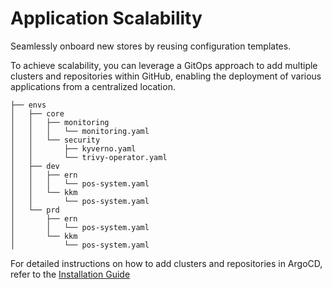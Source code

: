 # Application Scalability
Seamlessly onboard new stores by reusing configuration templates.

To achieve scalability, you can leverage a GitOps approach to add multiple clusters and repositories within GitHub, enabling the deployment of various applications from a centralized location.

```plaintext
├── envs
│   ├── core
│   │   ├── monitoring
│   │   │   └── monitoring.yaml
│   │   └── security
│   │       ├── kyverno.yaml
│   │       └── trivy-operator.yaml
│   ├── dev
│   │   ├── ern
│   │   │   └── pos-system.yaml
│   │   └── kkm
│   │       └── pos-system.yaml
│   └── prd
│       ├── ern
│       │   └── pos-system.yaml
│       └── kkm
│           └── pos-system.yaml
```

For detailed instructions on how to add clusters and repositories in ArgoCD, refer to the [Installation Guide](docs/installation-guide.md)  